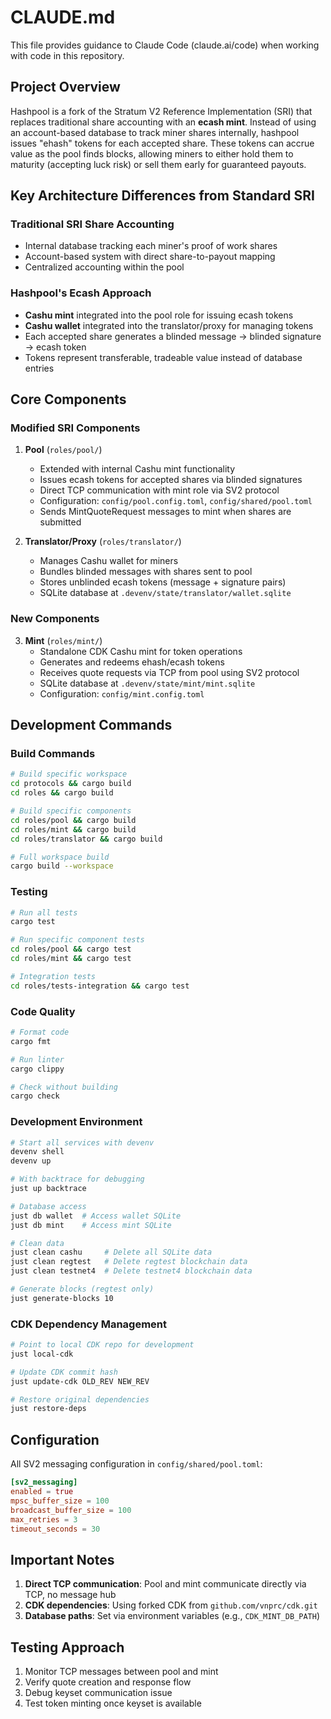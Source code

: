 # CLAUDE.md

This file provides guidance to Claude Code (claude.ai/code) when working with code in this repository.

## Project Overview

Hashpool is a fork of the Stratum V2 Reference Implementation (SRI) that replaces traditional share accounting with an **ecash mint**. Instead of using an account-based database to track miner shares internally, hashpool issues "ehash" tokens for each accepted share. These tokens can accrue value as the pool finds blocks, allowing miners to either hold them to maturity (accepting luck risk) or sell them early for guaranteed payouts.

## Key Architecture Differences from Standard SRI

### Traditional SRI Share Accounting
- Internal database tracking each miner's proof of work shares
- Account-based system with direct share-to-payout mapping
- Centralized accounting within the pool

### Hashpool's Ecash Approach
- **Cashu mint** integrated into the pool role for issuing ecash tokens
- **Cashu wallet** integrated into the translator/proxy for managing tokens
- Each accepted share generates a blinded message → blinded signature → ecash token
- Tokens represent transferable, tradeable value instead of database entries

## Core Components

### Modified SRI Components

1. **Pool** (`roles/pool/`)
   - Extended with internal Cashu mint functionality
   - Issues ecash tokens for accepted shares via blinded signatures
   - Direct TCP communication with mint role via SV2 protocol
   - Configuration: `config/pool.config.toml`, `config/shared/pool.toml`
   - Sends MintQuoteRequest messages to mint when shares are submitted

2. **Translator/Proxy** (`roles/translator/`)
   - Manages Cashu wallet for miners
   - Bundles blinded messages with shares sent to pool
   - Stores unblinded ecash tokens (message + signature pairs)
   - SQLite database at `.devenv/state/translator/wallet.sqlite`

### New Components

3. **Mint** (`roles/mint/`)
   - Standalone CDK Cashu mint for token operations
   - Generates and redeems ehash/ecash tokens
   - Receives quote requests via TCP from pool using SV2 protocol
   - SQLite database at `.devenv/state/mint/mint.sqlite`
   - Configuration: `config/mint.config.toml`

## Development Commands

### Build Commands
```bash
# Build specific workspace
cd protocols && cargo build
cd roles && cargo build

# Build specific components
cd roles/pool && cargo build
cd roles/mint && cargo build
cd roles/translator && cargo build

# Full workspace build
cargo build --workspace
```

### Testing
```bash
# Run all tests
cargo test

# Run specific component tests
cd roles/pool && cargo test
cd roles/mint && cargo test

# Integration tests
cd roles/tests-integration && cargo test
```

### Code Quality
```bash
# Format code
cargo fmt

# Run linter
cargo clippy

# Check without building
cargo check
```

### Development Environment
```bash
# Start all services with devenv
devenv shell
devenv up

# With backtrace for debugging
just up backtrace

# Database access
just db wallet  # Access wallet SQLite
just db mint    # Access mint SQLite

# Clean data
just clean cashu     # Delete all SQLite data
just clean regtest   # Delete regtest blockchain data
just clean testnet4  # Delete testnet4 blockchain data

# Generate blocks (regtest only)
just generate-blocks 10
```

### CDK Dependency Management
```bash
# Point to local CDK repo for development
just local-cdk

# Update CDK commit hash
just update-cdk OLD_REV NEW_REV

# Restore original dependencies
just restore-deps
```

## Configuration

All SV2 messaging configuration in `config/shared/pool.toml`:
```toml
[sv2_messaging]
enabled = true
mpsc_buffer_size = 100
broadcast_buffer_size = 100
max_retries = 3
timeout_seconds = 30
```

## Important Notes

1. **Direct TCP communication**: Pool and mint communicate directly via TCP, no message hub
2. **CDK dependencies**: Using forked CDK from `github.com/vnprc/cdk.git`
3. **Database paths**: Set via environment variables (e.g., `CDK_MINT_DB_PATH`)

## Testing Approach

1. Monitor TCP messages between pool and mint
2. Verify quote creation and response flow
3. Debug keyset communication issue
4. Test token minting once keyset is available